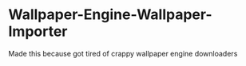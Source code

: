# Wallpaper-Engine-Wallpaper-Importer
Made this because got tired of crappy wallpaper engine downloaders
